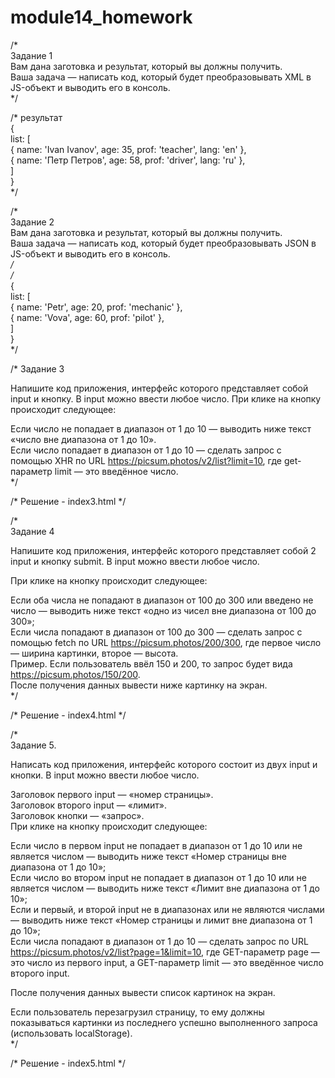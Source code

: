 # module14_homework  
/*  
Задание 1  
Вам дана заготовка и результат, который вы должны получить.   
Ваша задача — написать код, который будет преобразовывать XML в JS-объект и выводить его в консоль.  
*/  
  
/* результат  
{  
  list: [  
    { name: 'Ivan Ivanov', age: 35, prof: 'teacher', lang: 'en' },  
    { name: 'Петр Петров', age: 58, prof: 'driver', lang: 'ru' },  
  ]  
}  
*/  


/*  
Задание 2  
Вам дана заготовка и результат, который вы должны получить.  
Ваша задача — написать код, который будет преобразовывать JSON в JS-объект и выводить его в консоль.  
*/  
/*  
{  
  list: [  
    { name: 'Petr', age: 20, prof: 'mechanic' },  
    { name: 'Vova', age: 60, prof: 'pilot' },  
  ]  
}  
*/  


/*
Задание 3  
  
Напишите код приложения, интерфейс которого представляет собой input и кнопку. В input можно ввести любое число. При клике на кнопку происходит следующее:  
  
Если число не попадает в диапазон от 1 до 10 — выводить ниже текст «число вне диапазона от 1 до 10».  
Если число попадает в диапазон от 1 до 10 — сделать запрос c помощью XHR по URL https://picsum.photos/v2/list?limit=10, где get-параметр limit — это введённое число.  
*/  
  
  
/* Решение - index3.html */  

/*  
Задание 4  
   
Напишите код приложения, интерфейс которого представляет собой 2 input и кнопку submit. В input можно ввести любое число.  
   
При клике на кнопку происходит следующее:  
  
Если оба числа не попадают в диапазон от 100 до 300 или введено не число — выводить ниже текст «одно из чисел вне диапазона от 100 до 300»;  
Если числа попадают в диапазон от 100 до 300 — сделать запрос c помощью fetch по URL https://picsum.photos/200/300, где первое число — ширина картинки, второе — высота.  
Пример. Если пользователь ввёл 150 и 200, то запрос будет вида https://picsum.photos/150/200.  
После получения данных вывести ниже картинку на экран.  
*/  
  
/* Решение - index4.html */  



/*  
Задание 5.  
  
Написать код приложения, интерфейс которого состоит из двух input и кнопки. В input можно ввести любое число.  
  
Заголовок первого input — «номер страницы».  
Заголовок второго input — «лимит».  
Заголовок кнопки — «запрос».  
При клике на кнопку происходит следующее:  
  
Если число в первом input не попадает в диапазон от 1 до 10 или не является числом — выводить ниже текст «Номер страницы вне диапазона от 1 до 10»;  
Если число во втором input не попадает в диапазон от 1 до 10 или не является числом — выводить ниже текст «Лимит вне диапазона от 1 до 10»;  
Если и первый, и второй input не в диапазонах или не являются числами — выводить ниже текст «Номер страницы и лимит вне диапазона от 1 до 10»;  
Если числа попадают в диапазон от 1 до 10 — сделать запрос по URL https://picsum.photos/v2/list?page=1&limit=10, где GET-параметр page — это число из первого input, а GET-параметр limit — это введённое число второго input.  
  
После получения данных вывести список картинок на экран.  
  
Если пользователь перезагрузил страницу, то ему должны показываться картинки из последнего успешно выполненного запроса (использовать localStorage).  
*/  
  
/* Решение - index5.html */  
